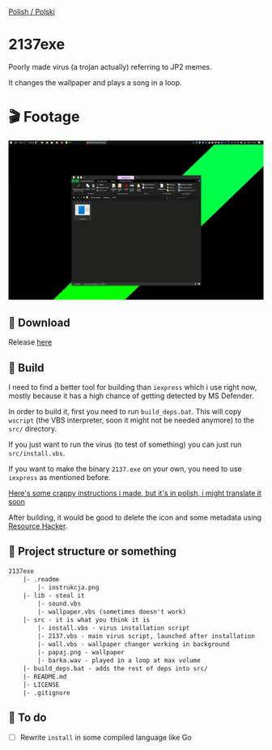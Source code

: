 [Polish / Polski](./README-PL.md)

# 2137exe

Poorly made virus (a trojan actually) referring to JP2 memes.

It changes the wallpaper and plays a song in a loop.

# 🎬 Footage

[![Video](./.readme/2137-prezentacja.jpg)](https://kefir.tk/get/2137-prezentacja.mp4)

## 🔽 Download

Release [here](https://github.com/henior2/2137exe/releases/latest)

## 🧱 Build

I need to find a better tool for building than `iexpress` which i use right now, mostly because it has a high chance of getting detected by MS Defender.

In order to build it, first you need to run `build_deps.bat`. This will copy `wscript` (the VBS interpreter, soon it might not be needed anymore) to the `src/` directory.

If you just want to run the virus (to test of something) you can just run `src/install.vbs`.

If you want to make the binary `2137.exe` on your own, you need to use `iexpress` as mentioned before.

[Here's some crappy instructions i made, but it's in polish, i might translate it soon](.readme/instrukcja.png)

After building, it would be good to delete the icon and some metadata using [Resource Hacker](http://www.angusj.com/resourcehacker/).

## 📂 Project structure or something

```
2137exe
    |- .readme
        |- instrukcja.png
    |- lib - steal it
        |- sound.vbs
        |- wallpaper.vbs (sometimes doesn't work)
    |- src - it is what you think it is
        |- install.vbs - virus installation script
        |- 2137.vbs - main virus script, launched after installation
        |- wall.vbs - wallpaper changer working in background
        |- papaj.png - wallpaper
        |- barka.wav - played in a loop at max volume
    |- build_deps.bat - adds the rest of deps into src/
    |- README.md
    |- LICENSE
    |- .gitignore
```

## 📝 To do

- [ ] Rewrite `install` in some compiled language like Go
